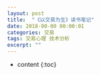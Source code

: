 ```yaml
---
layout: post
title:  "《以交易为生》读书笔记"
date: 2018-00-00 00:00:01
categories: 交易
tags: 交易心理 技术分析
excerpt: ""
---
```


* content
{:toc}



















